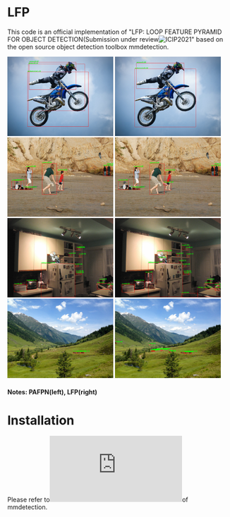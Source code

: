 # LFP
This code is an official implementation of "LFP: LOOP FEATURE PYRAMID FOR OBJECT DETECTION(Submission under review![ICIP2021](https://2021.ieeeicip.org/)" based on the open source object detection toolbox mmdetection.

![image](https://github.com/huitang96/LFP/blob/master/LFP/MY_PICTURES/images/3_3.bmp)       ![image](https://github.com/huitang96/LFP/blob/master/LFP/MY_PICTURES/images/3.bmp)
![image](https://github.com/huitang96/LFP/blob/master/LFP/MY_PICTURES/images/4_4.bmp)       ![image](https://github.com/huitang96/LFP/blob/master/LFP/MY_PICTURES/images/4.bmp)
![image](https://github.com/huitang96/LFP/blob/master/LFP/MY_PICTURES/images/8_8.bmp)       ![image](https://github.com/huitang96/LFP/blob/master/LFP/MY_PICTURES/images/8.bmp)
![image](https://github.com/huitang96/LFP/blob/master/LFP/MY_PICTURES/images/5_5.bmp)       ![image](https://github.com/huitang96/LFP/blob/master/LFP/MY_PICTURES/images/5.bmp)
#### Notes:  PAFPN(left), LFP(right)


# Installation
Please refer to![INSTALL.md ](https://github.com/open-mmlab/mmdetection/blob/master/docs/get_started.md)of mmdetection.
